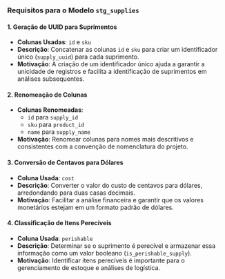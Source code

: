 ### Requisitos para o Modelo `stg_supplies`

#### 1. Geração de UUID para Suprimentos
- **Colunas Usadas**: `id` e `sku`
- **Descrição**: Concatenar as colunas `id` e `sku` para criar um identificador único (`supply_uuid`) para cada suprimento.
- **Motivação**: A criação de um identificador único ajuda a garantir a unicidade de registros e facilita a identificação de suprimentos em análises subsequentes.

#### 2. Renomeação de Colunas
- **Colunas Renomeadas**:
  - `id` para `supply_id`
  - `sku` para `product_id`
  - `name` para `supply_name`
- **Motivação**: Renomear colunas para nomes mais descritivos e consistentes com a convenção de nomenclatura do projeto.

#### 3. Conversão de Centavos para Dólares
- **Coluna Usada**: `cost`
- **Descrição**: Converter o valor do custo de centavos para dólares, arredondando para duas casas decimais.
- **Motivação**: Facilitar a análise financeira e garantir que os valores monetários estejam em um formato padrão de dólares.

#### 4. Classificação de Itens Perecíveis
- **Coluna Usada**: `perishable`
- **Descrição**: Determinar se o suprimento é perecível e armazenar essa informação como um valor booleano (`is_perishable_supply`).
- **Motivação**: Identificar itens perecíveis é importante para o gerenciamento de estoque e análises de logística.
